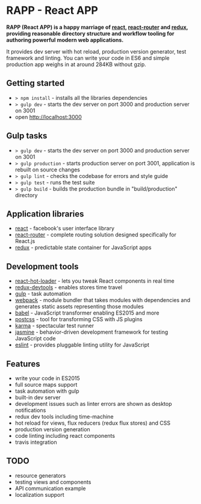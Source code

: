 # RAPP - React APP
**RAPP (React APP) is a happy marriage of [react](http://facebook.github.io/react/), [react-router](http://rackt.github.io/react-router/) and [redux](http://gaearon.github.io/redux/index.html), providing reasonable directory structure and workflow tooling for authoring powerful modern web applications.**

It provides dev server with hot reload, production version generator, test framework and linting. You can write your code in ES6 and simple production app weighs in at around 284KB without gzip.

## Getting started
- `> npm install` - installs all the libraries dependencies
- `> gulp dev` - starts the dev server on port 3000 and production server on 3001
- open [http://localhost:3000](http://localhost:3000/)

## Gulp tasks
- `> gulp dev` - starts the dev server on port 3000 and production server on 3001
- `> gulp production` - starts production server on port 3001, application is rebuilt on source changes
- `> gulp lint` - checks the codebase for errors and style guide
- `> gulp test` - runs the test suite
- `> gulp build` - builds the production bundle in "build/production" directory

## Application libraries
- [react](http://facebook.github.io/react/) - facebook's user interface library
- [react-router](http://rackt.github.io/react-router/) - complete routing solution designed specifically for React.js
- [redux](http://gaearon.github.io/redux/index.html) - predictable state container for JavaScript apps

## Development tools
- [react-hot-loader](https://github.com/gaearon/react-hot-loader) - lets you tweak React components in real time
- [redux-devtools](https://github.com/gaearon/redux-devtools) - enables stores time travel
- [gulp](http://gulpjs.com/) - task automation
- [webpack](http://webpack.github.io/) - module bundler that takes modules with dependencies and generates static assets representing those modules
- [babel](https://babeljs.io/) - JavaScript transformer enabling ES2015 and more
- [postcss](https://twitter.com/postcss) - tool for transforming CSS with JS plugins
- [karma](http://karma-runner.github.io/0.13/index.html) - spectacular test runner
- [jasmine](http://jasmine.github.io/) - behavior-driven development framework for testing JavaScript code
- [eslint](http://eslint.org/) - provides pluggable linting utility for JavaScript

## Features
- write your code in ES2015
- full source maps support
- task automation with gulp
- built-in dev server
- development issues such as linter errors are shown as desktop notifications
- redux dev tools including time-machine
- hot reload for views, flux reducers (redux flux stores) and CSS
- production version generation
- code linting including react components
- travis integration

## TODO
- resource generators
- testing views and components
- API communication example
- localization support